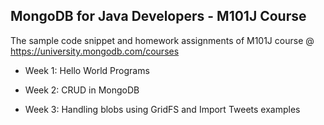 MongoDB for Java Developers - M101J Course
------------------------------------------

The sample code snippet and homework assignments of M101J course @ https://university.mongodb.com/courses

* Week 1: Hello World Programs

* Week 2: CRUD in MongoDB

* Week 3: Handling blobs using GridFS and Import Tweets examples